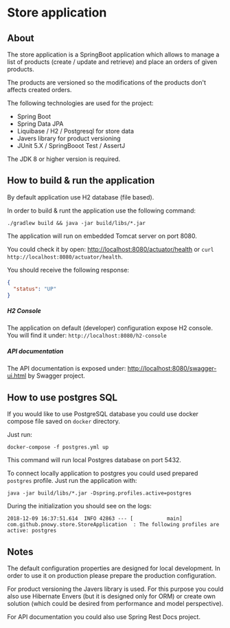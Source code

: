 # Store application

## About

The store application is a SpringBoot application which allows to manage a list of products (create / update and retrieve)
and place an orders of given products.

The products are versioned so the modifications of the products don't affects created orders.

The following technologies are used for the project:
    
- Spring Boot
- Spring Data JPA
- Liquibase / H2 / Postgresql for store data
- Javers library for product versioning
- JUnit 5.X / SpringBooot Test / AssertJ

The JDK 8 or higher version is required.

## How to build & run the application

By default application use H2 database (file based).

In order to build & runt the application use the following command:
 
`./gradlew build && java -jar build/libs/*.jar`

The application will run on embedded Tomcat server on port 8080.

You could check it by open: [http://localhost:8080/actuator/health](http://localhost:8080/actuator/health) or `curl http://localhost:8080/actuator/health`.

You should receive the following response:

```json
{
  "status": "UP"
}
```

##### H2 Console

The application on default (developer) configuration expose H2 console. You will find it under: `http://localhost:8080/h2-console`

##### API documentation

The API documentation is exposed under: [http://localhost:8080/swagger-ui.html](http://localhost:8080/swagger-ui.html) by Swagger project.

## How to use postgres SQL

If you would like to use PostgreSQL database you could use docker compose file saved on `docker` directory.

Just run:

`docker-compose -f postgres.yml up`

This command will run local Postgres database on port 5432.

To connect locally application to postgres you could used prepared `postgres` profile. Just run the application with:

`java -jar build/libs/*.jar -Dspring.profiles.active=postgres` 

During the initialization you should see on the logs:

```text
2018-12-09 16:37:51.614  INFO 42863 --- [           main] com.github.pnowy.store.StoreApplication  : The following profiles are active: postgres
```

## Notes

The default configuration properties are designed for local development. 
In order to use it on production please prepare the production configuration.

For product versioning the Javers library is used. For this purpose you could also use Hibernate Envers (but it is designed 
only for ORM) or create own solution (which could be desired from performance and model perspective).

For API documentation you could also use Spring Rest Docs project.
